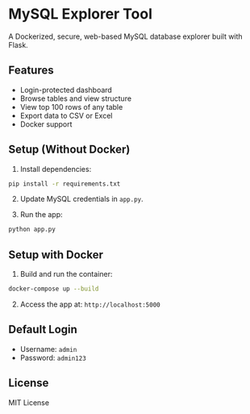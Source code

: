 # MySQL Explorer Tool

A Dockerized, secure, web-based MySQL database explorer built with Flask.

## Features
- Login-protected dashboard
- Browse tables and view structure
- View top 100 rows of any table
- Export data to CSV or Excel
- Docker support

## Setup (Without Docker)

1. Install dependencies:
```bash
pip install -r requirements.txt
```

2. Update MySQL credentials in `app.py`.

3. Run the app:
```bash
python app.py
```

## Setup with Docker

1. Build and run the container:
```bash
docker-compose up --build
```

2. Access the app at: `http://localhost:5000`

## Default Login
- Username: `admin`
- Password: `admin123`

## License
MIT License
